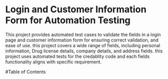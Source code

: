 # Login and Customer Information Form for Automation Testing
This project provides automated test cases to validate the fields in a login page and customer information form for ensuring correct validation, and ease of use.
this project covers a wide range of fields, including personal information, Drug license details, company details, and address fields.
this project uses automated tests for the credablity code and each fields functionality aligns with specific requirement.

#Table of Contents
